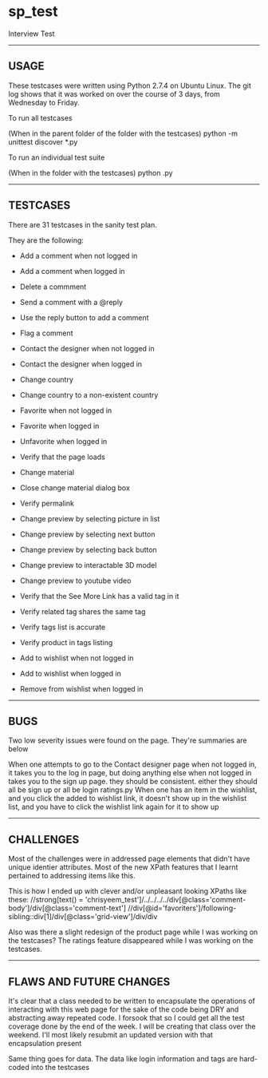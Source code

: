 sp_test
==============

Interview Test

----------------------------------------------------------------------------------
USAGE
----------------------------------------------------------------------------------

These testcases were written using Python 2.7.4 on Ubuntu Linux. The git log shows that it was worked on over the course of 3 days, from Wednesday to Friday.

To run all testcases

(When in the parent folder of the folder with the testcases)
python -m unittest discover <folder-name-with-testcases> *.py

To run an individual test suite

(When in the folder with the testcases)
python <test-suite>.py

----------------------------------------------------------------------------------
TESTCASES
----------------------------------------------------------------------------------

There are 31 testcases in the sanity test plan.

They are the following:
* Add a comment when not logged in
* Add a comment when logged in
* Delete a commment
* Send a comment with a @reply
* Use the reply button to add a comment
* Flag a comment

* Contact the designer when not logged in
* Contact the designer when logged in

* Change country
* Change country to a non-existent country

* Favorite when not logged in
* Favorite when logged in
* Unfavorite when logged in

* Verify that the page loads

* Change material
* Close change material dialog box

* Verify permalink

* Change preview by selecting picture in list
* Change preview by selecting next button
* Change preview by selecting back button
* Change preview to interactable 3D model
* Change preview to youtube video

* Verify that the See More Link has a valid tag in it
* Verify related tag shares the same tag

* Verify tags list is accurate
* Verify product in tags listing

* Add to wishlist when not logged in
* Add to wishlist when logged in
* Remove from wishlist when logged in

----------------------------------------------------------------------------------
BUGS
----------------------------------------------------------------------------------

Two low severity issues were found on the page. They're summaries are below

When one attempts to go to the Contact designer page when not logged in, it takes you to the log in page, but doing anything else when not logged in takes you to the sign up page. they should be consistent. either they should all be sign up or all be login
ratings.py
When one has an item in the wishlist, and you click the added to wishlist link, it doesn't show up in the wishlist list, and you have to click the wishlist link again for it to show up

----------------------------------------------------------------------------------
CHALLENGES
----------------------------------------------------------------------------------

Most of the challenges were in addressed page elements that didn't have unique identier attributes. Most of the new XPath features that I learnt pertained to addressing items like this.

This is how I ended up with clever and/or unpleasant looking XPaths like these:
//strong[text() = 'chrisyeem_test']/../../../../div[@class='comment-body']/div[@class='comment-text']
//div[@id='favoriters']/following-sibling::div[1]/div[@class='grid-view']/div/div

Also was there a slight redesign of the product page while I was working on the testcases? The ratings feature disappeared while I was working on the testcases.

----------------------------------------------------------------------------------
FLAWS AND FUTURE CHANGES
----------------------------------------------------------------------------------

It's clear that a class needed to be written to encapsulate the operations of interacting with this web page for the sake of the code being DRY and abstracting away repeated code. I forsook that so I could get all the test coverage done by the end of the week. I will be creating that class over the weekend. I'll most likely resubmit an updated version with that encapsulation present

Same thing goes for data. The data like login information and tags are hard-coded into the testcases
